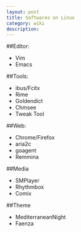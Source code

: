 ```yaml
---
layout: post
title: Softwares on Linux
category: wiki
description: 
---
```


##Editor:
- Vim
- Emacs

##Tools:
- ibus/Fcitx
- Rime
- Goldendict
- Chmsee
- Tweak Tool

##Web:
- Chrome/Firefox
- aria2c
- goagent
- Remmina

##Media
- SMPlayer
- Rhythmbox
- Comix

##Theme
- MediterraneanNight
- Faenza